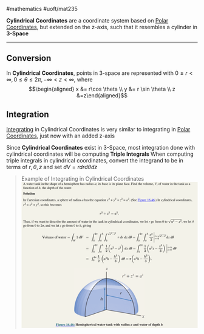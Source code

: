 #mathematics 
#uoft/mat235 

**Cylindrical Coordinates** are a coordinate system based on [Polar Coordinates](Polar%20Coordinates.md), but extended on the z-axis, such that it resembles a cylinder in **3-Space**

---
## Conversion
In **Cylindrical Coordinates**, points in 3-space are represented with $0 \leq r < \infty, 0 \leq \theta \leq 2\pi, -\infty < z < \infty$, where $$\begin{aligned} x &= r\cos \theta \\ y &= r \sin \theta \\ z &=z\end{aligned}$$

## Integration

[Integrating](Integral.md) in Cylindrical Coordinates is very similar to integrating in [Polar Coordinates](Polar%20Coordinates.md), just now with an added z-axis

Since **Cylindrical Coordinates** exist in 3-Space, most integration done with cylindrical coordinates will be computing **Triple Integrals**
When computing triple integrals in cylindrical coordinates, convert the integrand to be in terms of $r, \theta, z$ and set $dV=r dr d \theta dz$

> Example of Integrating in Cylindrical Coordinates
> ![Pasted image 20240412185331](attachments/Pasted%20image%2020240412185331.png)